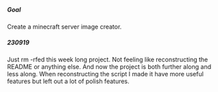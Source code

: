 ##### Goal

Create a minecraft server image creator.

##### 230919

Just rm -rfed this week long project. Not feeling like reconstructing the README or anything else.
And now the project is both further along and less along. When reconstructing the script I made it have more useful features but left out a lot of polish features.
